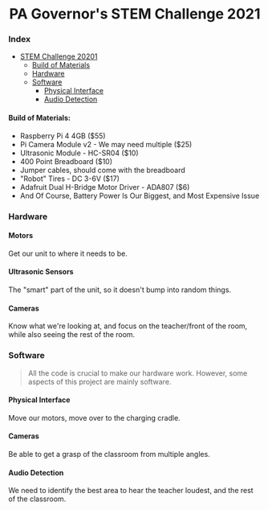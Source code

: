    
<div align="center">
<h1>PA Governor's STEM Challenge 2021</h1>
</div>

### Index

-   [STEM Challenge 20201](#)
    -   [Build of Materials](#build-of-materials)
    -   [Hardware](#hardware)
    -   [Software](#software)
         - [Physical Interface](#physical-interface)
         - [Audio Detection](#audio-detection)
#### Build of Materials:

- Raspberry Pi 4 4GB ($55)
- Pi Camera Module v2 - We may need multiple ($25)
- Ultrasonic Module - HC-SR04 ($10)
- 400 Point Breadboard ($10)
- Jumper cables, should come with the breadboard
- "Robot" Tires - DC 3-6V ($17)
- Adafruit Dual H-Bridge Motor Driver - ADA807 ($6)
- And Of Course, Battery Power Is Our Biggest, and Most Expensive Issue

### Hardware

#### Motors
Get our unit to where it needs to be.

#### Ultrasonic Sensors
The "smart" part of the unit, so it doesn't bump into random things.

#### Cameras
Know what we're looking at, and focus on the teacher/front of the room, while also seeing the rest of the room.

### Software

> All the code is crucial to make our hardware work. However, some aspects of this project are mainly software.

#### Physical Interface
Move our motors, move over to the charging cradle.

#### Cameras
Be able to get a grasp of the classroom from multiple angles.

#### Audio Detection
We need to identify the best area to hear the teacher loudest, and the rest of the classroom.
